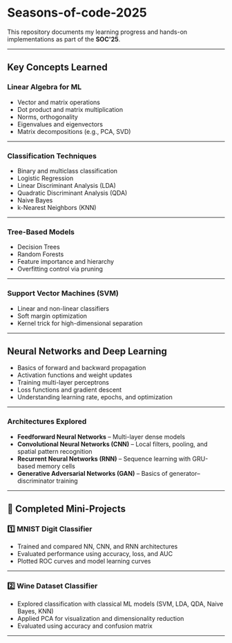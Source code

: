 # Seasons-of-code-2025

This repository documents my learning progress and hands-on implementations as part of the **SOC'25**. 

---

## Key Concepts Learned

### Linear Algebra for ML
- Vector and matrix operations
- Dot product and matrix multiplication
- Norms, orthogonality
- Eigenvalues and eigenvectors
- Matrix decompositions (e.g., PCA, SVD)

---

### Classification Techniques
- Binary and multiclass classification
- Logistic Regression
- Linear Discriminant Analysis (LDA)
- Quadratic Discriminant Analysis (QDA)
- Naive Bayes
- k-Nearest Neighbors (KNN)

---

### Tree-Based Models
- Decision Trees
- Random Forests
- Feature importance and hierarchy
- Overfitting control via pruning

---

### Support Vector Machines (SVM)
- Linear and non-linear classifiers
- Soft margin optimization
- Kernel trick for high-dimensional separation

---

## Neural Networks and Deep Learning

- Basics of forward and backward propagation
- Activation functions and weight updates
- Training multi-layer perceptrons
- Loss functions and gradient descent
- Understanding learning rate, epochs, and optimization

---

### Architectures Explored
- **Feedforward Neural Networks** – Multi-layer dense models  
- **Convolutional Neural Networks (CNN)** – Local filters, pooling, and spatial pattern recognition  
- **Recurrent Neural Networks (RNN)** – Sequence learning with GRU-based memory cells  
- **Generative Adversarial Networks (GAN)** – Basics of generator–discriminator training  

---

## 📁 Completed Mini-Projects

### 1️⃣ MNIST Digit Classifier
- Trained and compared NN, CNN, and RNN architectures
- Evaluated performance using accuracy, loss, and AUC
- Plotted ROC curves and model learning curves
---

### 2️⃣ Wine Dataset Classifier
- Explored classification with classical ML models (SVM, LDA, QDA, Naive Bayes, KNN)
- Applied PCA for visualization and dimensionality reduction
- Evaluated using accuracy and confusion matrix
---

